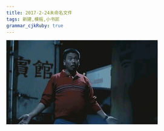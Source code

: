 ```yaml
---
title: 2017-2-24未命名文件 
tags: 新建,模板,小书匠
grammar_cjkRuby: true
---
```

![ssxxx][1]


  [1]: https://www.github.com/7788jay/md/raw/master/QQ%E5%9B%BE%E7%89%8720161205154846.gif "xxxxx.gif"